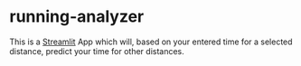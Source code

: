 # running-analyzer
 This is a [Streamlit](https://streamlit.io/) App which will, based on your entered time for a selected distance, predict your time for other distances.  

